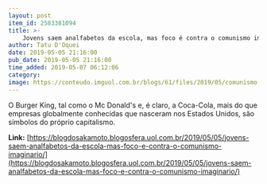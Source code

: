```yaml
---
layout: post
item_id: 2583381094
title: >-
    Jovens saem analfabetos da escola, mas foco é contra o comunismo imaginário
author: Tatu D'Oquei
date: 2019-05-05 21:16:00
pub_date: 2019-05-05 21:16:00
time_added: 2019-05-07 06:12:06
category: 
image: https://conteudo.imguol.com.br/blogs/61/files/2019/05/comunismo-615x300.jpg
---
```


O Burger King, tal como o Mc Donald's e, é claro, a Coca-Cola, mais do que empresas globalmente conhecidas que nasceram nos Estados Unidos, são símbolos do próprio capitalismo.

**Link:** [https://blogdosakamoto.blogosfera.uol.com.br/2019/05/05/jovens-saem-analfabetos-da-escola-mas-foco-e-contra-o-comunismo-imaginario/](https://blogdosakamoto.blogosfera.uol.com.br/2019/05/05/jovens-saem-analfabetos-da-escola-mas-foco-e-contra-o-comunismo-imaginario/)

